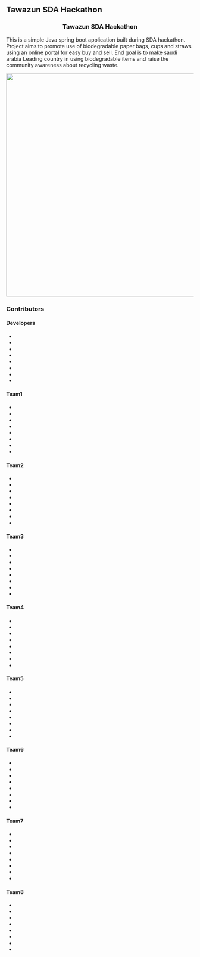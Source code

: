 ## Tawazun SDA Hackathon

<h3 align="center">
Tawazun SDA Hackathon
</h3>

This is a simple Java spring boot application built during SDA hackathon. Project aims to promote use of biodegradable paper bags, cups and straws using an online portal for easy buy and sell. End goal is to make saudi arabia Leading country in using biodegradable items and raise the community awareness about recycling waste.

<p align="center">
  <img src = "https://github.com/chandradeoarya/tawazun-sda-hackathon/blob/master/tazawun.gif?raw=true" width=600>
</p>

### Contributors

#### Developers
- 
- 
- 
- 
- 
- 
- 
- 

#### Team1
- 
- 
- 
- 
- 
- 
- 
- 

#### Team2
- 
- 
- 
- 
- 
- 
- 
- 

#### Team3
- 
- 
- 
- 
- 
- 
- 
- 

#### Team4
- 
- 
- 
- 
- 
- 
- 
- 

#### Team5
- 
- 
- 
- 
- 
- 
- 
- 

#### Team6
- 
- 
- 
- 
- 
- 
- 
- 

#### Team7
- 
- 
- 
- 
- 
- 
- 
- 

#### Team8
- 
- 
- 
- 
- 
- 
- 
- 